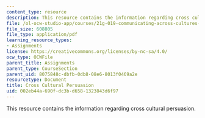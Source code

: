 ```yaml
---
content_type: resource
description: This resource contains the information regarding cross cultural persuasion.
file: /ol-ocw-studio-app/courses/21g-019-communicating-across-cultures-spring-2005/002eb44a690fdc3bd6581323843d6f97_MIT21G_019S05_pers_exe.pdf
file_size: 608805
file_type: application/pdf
learning_resource_types:
- Assignments
license: https://creativecommons.org/licenses/by-nc-sa/4.0/
ocw_type: OCWFile
parent_title: Assignments
parent_type: CourseSection
parent_uid: 8075848c-dbfb-0db8-08e6-8013f0469a2e
resourcetype: Document
title: Cross Cultural Persuasion
uid: 002eb44a-690f-dc3b-d658-1323843d6f97
---
```

This resource contains the information regarding cross cultural persuasion.